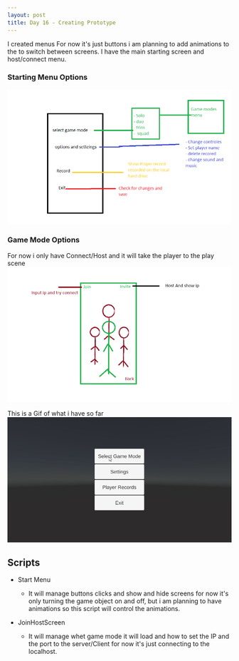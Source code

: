```yaml
---
layout: post
title: Day 16 - Creating Prototype
---
```


I created menus For now it's just buttons i am planning to add animations to the to switch between screens.
I have the main starting screen and host/connect menu.

### Starting Menu Options 
<img src="/images/Planning/MainMenu.png" alt="Start Menu Prototype">

### Game Mode Options
For now i only have Connect/Host and it will take the player to the play scene 
<img src="/images/Planning/GameMode.png" alt="Host Menu Prototype">

This is a Gif of what i have so far
 <img src="/images/Prototype/StartMenu.gif" alt="Starting Menu">

## Scripts 
<ul>
<li>
Start Menu
<ul><li><p>It will manage buttons clicks and show and hide screens for now it's only turning the game object on and off, but i am planning to have animations so this script will control the animations.</p></li></ul>
</li>
<li>
JoinHostScreen
<ul><li><p>It will manage whet game mode it will load and how to set the IP and the port to the server/Client for now it's just connecting to the localhost.</p></li></ul>
</li>
</ul>